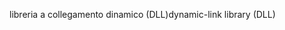 <span data-ttu-id="a17a8-101">libreria a collegamento dinamico (DLL)</span><span class="sxs-lookup"><span data-stu-id="a17a8-101">dynamic-link library (DLL)</span></span>